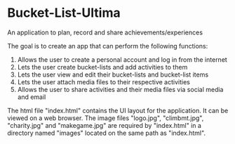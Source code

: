 
# Bucket-List-Ultima
An application to plan, record and share achievements/experiences

The goal is to create an app that can perform the following functions:
1. Allows the user to create a personal account and log in from the internet
1. Lets the user create bucket-lists and add activities to them
2. Lets the user view and edit their bucket-lists and bucket-list items
3. Lets the user attach media files to their respective activities
4. Allows the user to share activities and their media files via social media and email

The html file "index.html" contains the UI layout for the application. It can be viewed on a web browser.
The image files "logo.jpg", "climbmt.jpg", "charity.jpg" and "makegame.jpg" are required by "index.html" in a directory named "images" located on the same path as "index.html".
